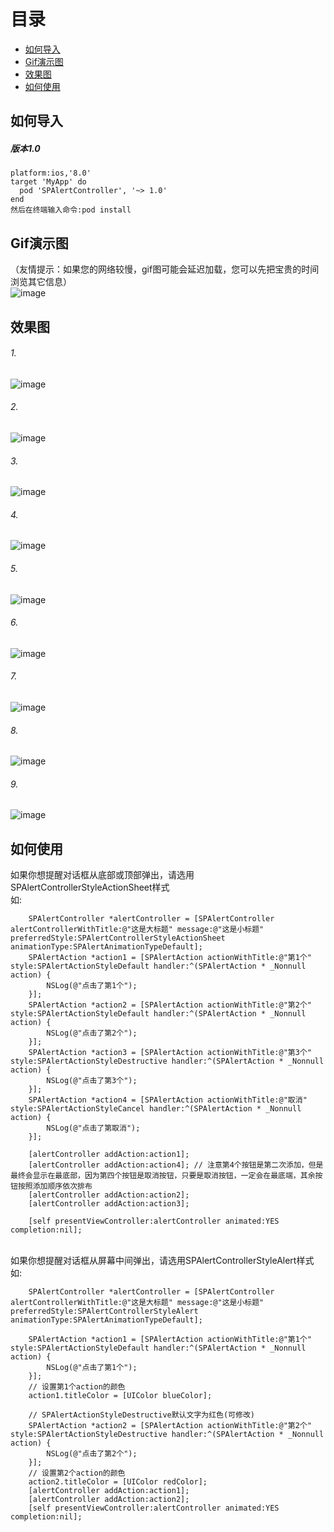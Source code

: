 
# 目录
* [如何导入](#如何导入)
* [Gif演示图](#gif演示图)  
* [效果图](#效果图)
* [如何使用](#18种示例)

## 如何导入
##### 版本1.0
```
platform:ios,'8.0'
target 'MyApp' do
  pod 'SPAlertController', '~> 1.0'
end
然后在终端输入命令:pod install 
```
## Gif演示图
（友情提示：如果您的网络较慢，gif图可能会延迟加载，您可以先把宝贵的时间浏览其它信息）
<br>![image](https://github.com/SPStore/SPAlertController/blob/master/PreImages/SPAlertController.gif)
## 效果图
###### 1.
![image](https://github.com/SPStore/SPAlertController/blob/master/PreImages/3006981-565e263954a40e50.jpg)
###### 2.
![image](https://github.com/SPStore/SPAlertController/blob/master/PreImages/3006981-6986ab0f6619715d.jpg)
###### 3.
![image](https://github.com/SPStore/SPAlertController/blob/master/PreImages/3006981-9f2f51972e69c502.jpg)
###### 4.
![image](https://github.com/SPStore/SPAlertController/blob/master/PreImages/3006981-67e8ea700d3711ad.jpg)
###### 5.
![image](https://github.com/SPStore/SPAlertController/blob/master/PreImages/3006981-dc96f2f9e50f6ba8.jpg)
###### 6.
![image](https://github.com/SPStore/SPAlertController/blob/master/PreImages/3006981-58b49fe452c435c8.jpg)
###### 7.
![image](https://github.com/SPStore/SPAlertController/blob/master/PreImages/6D8ADCBCD9BA9CD455B48711CCBB88E6.jpg)
###### 8.
![image](https://github.com/SPStore/SPAlertController/blob/master/PreImages/3006981-3974cfeac8a9016b.jpg)
###### 9.
![image](https://github.com/SPStore/SPAlertController/blob/master/PreImages/3006981-d77afa589120fca6.jpg)

## 如何使用
如果你想提醒对话框从底部或顶部弹出，请选用SPAlertControllerStyleActionSheet样式
<br>如:
```
    SPAlertController *alertController = [SPAlertController alertControllerWithTitle:@"这是大标题" message:@"这是小标题" preferredStyle:SPAlertControllerStyleActionSheet animationType:SPAlertAnimationTypeDefault];
    SPAlertAction *action1 = [SPAlertAction actionWithTitle:@"第1个" style:SPAlertActionStyleDefault handler:^(SPAlertAction * _Nonnull action) {
        NSLog(@"点击了第1个");
    }];
    SPAlertAction *action2 = [SPAlertAction actionWithTitle:@"第2个" style:SPAlertActionStyleDefault handler:^(SPAlertAction * _Nonnull action) {
        NSLog(@"点击了第2个");
    }];
    SPAlertAction *action3 = [SPAlertAction actionWithTitle:@"第3个" style:SPAlertActionStyleDestructive handler:^(SPAlertAction * _Nonnull action) {
        NSLog(@"点击了第3个");
    }];
    SPAlertAction *action4 = [SPAlertAction actionWithTitle:@"取消" style:SPAlertActionStyleCancel handler:^(SPAlertAction * _Nonnull action) {
        NSLog(@"点击了第取消");
    }];
    
    [alertController addAction:action1];
    [alertController addAction:action4]; // 注意第4个按钮是第二次添加，但是最终会显示在最底部，因为第四个按钮是取消按钮，只要是取消按钮，一定会在最底端，其余按钮按照添加顺序依次排布
    [alertController addAction:action2];
    [alertController addAction:action3];
    
    [self presentViewController:alertController animated:YES completion:nil];
```
<br>如果你想提醒对话框从屏幕中间弹出，请选用SPAlertControllerStyleAlert样式
<br>如:
```
    SPAlertController *alertController = [SPAlertController alertControllerWithTitle:@"这是大标题" message:@"这是小标题" preferredStyle:SPAlertControllerStyleAlert animationType:SPAlertAnimationTypeDefault];

    SPAlertAction *action1 = [SPAlertAction actionWithTitle:@"第1个" style:SPAlertActionStyleDefault handler:^(SPAlertAction * _Nonnull action) {
        NSLog(@"点击了第1个");
    }];
    // 设置第1个action的颜色
    action1.titleColor = [UIColor blueColor];
    
    // SPAlertActionStyleDestructive默认文字为红色(可修改)
    SPAlertAction *action2 = [SPAlertAction actionWithTitle:@"第2个" style:SPAlertActionStyleDestructive handler:^(SPAlertAction * _Nonnull action) {
        NSLog(@"点击了第2个");
    }];
    // 设置第2个action的颜色
    action2.titleColor = [UIColor redColor];
    [alertController addAction:action1];
    [alertController addAction:action2];
    [self presentViewController:alertController animated:YES completion:nil];
```
        

